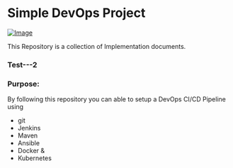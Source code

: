# Simple DevOps Project

[![Image](https://github.com/yankils/Simple-DevOps-Project/blob/master/Devops_course.PNG "DevOps Project - CI/CD with Jenkins Ansible Docker Kubernetes ")](https://www.udemy.com/course/valaxy-devops/?referralCode=8147A5CF4C8C7D9E253F)

This Repository is a collection of Implementation documents. 

### Test---2
### Purpose:
By following this repository you can able to setup a DevOps CI/CD Pipeline using
- git
- Jenkins
- Maven
- Ansible
- Docker &
- Kubernetes

